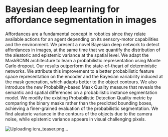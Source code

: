 # Bayesian deep learning for affordance segmentation in images

Affordances are a fundamental concept in robotics since they relate available actions for an agent depending on its sensory-motor capabilities and the environment. We present a novel Bayesian deep network to detect affordances in images, at the same time that we quantify the distribution of the aleatoric and epistemic variance at the spatial level. We adapt the MaskRCNN architecture to learn a probabilistic representation using Monte Carlo dropout. Our results outperform the state-of-theart of deterministic networks. We attribute this improvement to a better probabilistic feature space representation on the encoder and the Bayesian variability induced at the mask generation, which adapts better to the object contours. We also introduce the new Probability-based Mask Quality measure that reveals the semantic and spatial differences on a probabilistic instance segmentation model. We modify the existing Probabilistic Detection Quality metric by comparing the binary masks rather than the predicted bounding boxes, achieving a finer-grained evaluation of the probabilistic segmentation. We find aleatoric variance in the contours of the objects due to the camera noise, while epistemic variance appears in visual challenging pixels.


![Uploading icra_teaser.png…]()
